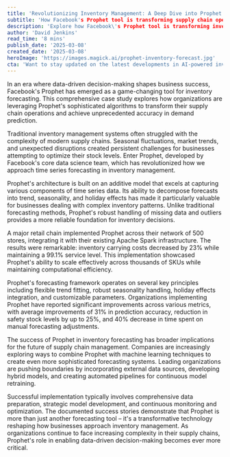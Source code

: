 ```yaml
---
title: 'Revolutionizing Inventory Management: A Deep Dive into Prophet Forecasting'
subtitle: 'How Facebook's Prophet tool is transforming supply chain operations with AI-driven forecasting'
description: 'Explore how Facebook\'s Prophet tool is transforming inventory management with its sophisticated algorithms. Discover how organizations are leveraging it to optimize stock levels, improve operational efficiency, and enhance demand prediction accuracy.'
author: 'David Jenkins'
read_time: '8 mins'
publish_date: '2025-03-08'
created_date: '2025-03-08'
heroImage: 'https://images.magick.ai/prophet-inventory-forecast.jpg'
cta: 'Want to stay updated on the latest developments in AI-powered inventory management? Follow us on LinkedIn for exclusive insights and analysis from industry experts.'
---
```


In an era where data-driven decision-making shapes business success, Facebook's Prophet has emerged as a game-changing tool for inventory forecasting. This comprehensive case study explores how organizations are leveraging Prophet's sophisticated algorithms to transform their supply chain operations and achieve unprecedented accuracy in demand prediction.

Traditional inventory management systems often struggled with the complexity of modern supply chains. Seasonal fluctuations, market trends, and unexpected disruptions created persistent challenges for businesses attempting to optimize their stock levels. Enter Prophet, developed by Facebook's core data science team, which has revolutionized how we approach time series forecasting in inventory management.

Prophet's architecture is built on an additive model that excels at capturing various components of time series data. Its ability to decompose forecasts into trend, seasonality, and holiday effects has made it particularly valuable for businesses dealing with complex inventory patterns. Unlike traditional forecasting methods, Prophet's robust handling of missing data and outliers provides a more reliable foundation for inventory decisions.

A major retail chain implemented Prophet across their network of 500 stores, integrating it with their existing Apache Spark infrastructure. The results were remarkable: inventory carrying costs decreased by 23% while maintaining a 99.1% service level. This implementation showcased Prophet's ability to scale effectively across thousands of SKUs while maintaining computational efficiency.

Prophet's forecasting framework operates on several key principles including flexible trend fitting, robust seasonality handling, holiday effects integration, and customizable parameters. Organizations implementing Prophet have reported significant improvements across various metrics, with average improvements of 31% in prediction accuracy, reduction in safety stock levels by up to 25%, and 40% decrease in time spent on manual forecasting adjustments.

The success of Prophet in inventory forecasting has broader implications for the future of supply chain management. Companies are increasingly exploring ways to combine Prophet with machine learning techniques to create even more sophisticated forecasting systems. Leading organizations are pushing boundaries by incorporating external data sources, developing hybrid models, and creating automated pipelines for continuous model retraining.

Successful implementation typically involves comprehensive data preparation, strategic model development, and continuous monitoring and optimization. The documented success stories demonstrate that Prophet is more than just another forecasting tool – it's a transformative technology reshaping how businesses approach inventory management. As organizations continue to face increasing complexity in their supply chains, Prophet's role in enabling data-driven decision-making becomes ever more critical.